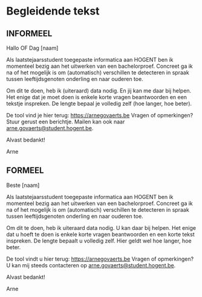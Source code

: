 # Begleidende tekst

## INFORMEEL

Hallo OF Dag [naam]

Als laatstejaarsstudent toegepaste informatica aan HOGENT ben ik momenteel bezig aan het uitwerken van een bachelorproef.
Concreet ga ik na of het mogelijk is om (automatisch) verschillen te detecteren in spraak tussen leeftijdsgenoten onderling
en naar ouderen toe.

Om dit te doen, heb ik (uiteraard) data nodig. En jij kan me daar bij helpen. Het enige dat je moet doen is enkele korte vragen
beantwoorden en een tekstje inspreken. De lengte bepaal je volledig zelf (hoe langer, hoe beter).

De tool vind je hier terug: https://arnegovaerts.be
Vragen of opmerkingen? Stuur gerust een berichtje. Mailen kan ook naar arne.govaerts@student.hogent.be.

Alvast bedankt!

Arne

## FORMEEL

Beste [naam]

Als laatstejaarsstudent toegepaste informatica aan HOGENT ben ik momenteel bezig aan het uitwerken van een bachelorproef.
Concreet ga ik na of het mogelijk is om (automatisch) verschillen te detecteren in spraak tussen leeftijdsgenoten onderling
en naar ouderen toe.

Om dit te doen, heb ik uiteraard data nodig. U kan daar bij helpen. Het enige dat u hoeft te doen is enkele korte vragen
beantwoorden en een korte tekst inspreken. De lengte bepaalt u volledig zelf. Hier geldt wel hoe langer, hoe beter.

De tool vindt u hier terug: https://arnegovaerts.be
Vragen of opmerkingen? U kan mij steeds contacteren op arne.govaerts@student.hogent.be.

Alvast bedankt!

Arne